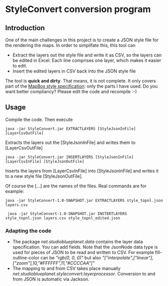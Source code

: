 # StyleConvert conversion program

## Introduction
One of the main challenges in this project is to create a JSON style file for the rendering the maps. In order to simplifate this, this tool can

* Extract the layers out the style file and write it as CSV, so the layers can be edited in Excel. Each line comprises one layer, which makes it easier to edit.
* Insert the edited layers in CSV back into the JSON style file

The tool is **quick and dirty**. That means, it is not complete. It only covers part of the [MapBox style specification](https://docs.mapbox.com/mapbox-gl-js/style-spec/): only the parts I have used.
Do you want better compliancy? Please edit the code and recompile :-)

## Usage
Compile the code. Then execute

```
java -jar StyleConvert.jar EXTRACTLAYERS [StyleJsonInFile] [LayerCsvOutFile]
```
Extracts the layers out the [StyleJsonInFile] and writes them to [LayerCsvOutFile]
```
java -jar StyleConvert.jar INSERTLAYERS [StyleJsonInFile] [LayerCsvInFile] [StyleJsonOutFile]
```
Inserts the layers from [LayerCsvInFile] into [StyleJsonInFile] and writes it to a new style file [StyleJsonOutFile].

Of course the [...] are the names of the files. Real commands are for example:

```
java -jar StyleConvert-1.0-SNAPSHOT.jar EXTRACTLAYERS style_topnl.json layers.csv
```

```
 java -jar StyleConvert-1.0-SNAPSHOT.jar INSTERTLAYERS style_topnl.json layers.csv style_topnl_edited.json
```

### Adapting the code
* The package *net.studioblueplanet.data* contains the layer data specification. You can add fields. Note that the JsonNode data type is used for pieces of JSON to be read and written to CSV. For example fill-outline-color can be *"rgb(0, 0, 0)"* but also *"["interpolate",["linear"],["zoom"],10,"#FFFFFF",11,"#CCCCAA"]"*
* The mapping to and from CSV takes place manually *net.studioblueplanet.styleconvert.layerprocessor*. Conversion to and from JSON is automatic via Jackson.


